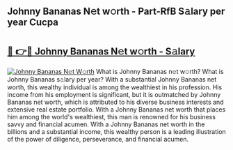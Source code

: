 ## Johnny Bananas N𝚎t w𝚘rth - Part-RfB S𝚊lary per year Cucpa

# <h2><a href="http://gc127jx.nevu.top/?p=Johnny+Bananas">🔗 👉🔴 Johnny Bananas N𝚎t w𝚘rth - S𝚊lary</a></h2>

[![Johnny Bananas N𝚎t W𝚘rth](https://i.imgur.com/Oavwk0R.jpeg)](http://gc127jx.nevu.top/?p=Johnny+Bananas)
What is Johnny Bananas n𝚎t w𝚘rth? What is Johnny Bananas s𝚊lary per year?
With a substantial Johnny Bananas net worth, this wealthy individual is among the wealthiest in his profession. His income from his employment is significant, but it is outmatched by Johnny Bananas net worth, which is attributed to his diverse business interests and extensive real estate portfolio. With a Johnny Bananas net worth that places him among the world's wealthiest, this man is renowned for his business savvy and financial acumen. With a Johnny Bananas net worth in the billions and a substantial income, this wealthy person is a leading illustration of the power of diligence, perseverance, and financial acumen.

